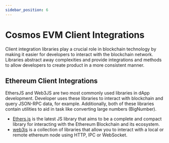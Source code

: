 ```yaml
---
sidebar_position: 6
---
```


# Cosmos EVM Client Integrations

Client integration libraries play a crucial role in blockchain technology by making it easier for developers to interact
with the blockchain network. Libraries abstract away complexities and provide integrations and methods to allow developers
to create product in a more consistent manner.

## Ethereum Client Integrations

EthersJS and Web3JS are two most commonly used libraries in dApp development. Developer uses these libraries to interact
with blockchain and query JSON-RPC data, for example. Additionally, both of these libraries contain utilities to aid in
task like converting large numbers (BigNumber).

- [Ethers.js](https://docs.ethers.org/v6/) is the latest JS library that aims to be a complete and compact library for
interacting with the Ethereum Blockchain and its ecosystem.
- [web3js](https://web3js.readthedocs.io/) is a collection of libraries that allow you to interact with a local
or remote ethereum node using HTTP, IPC or WebSocket.
